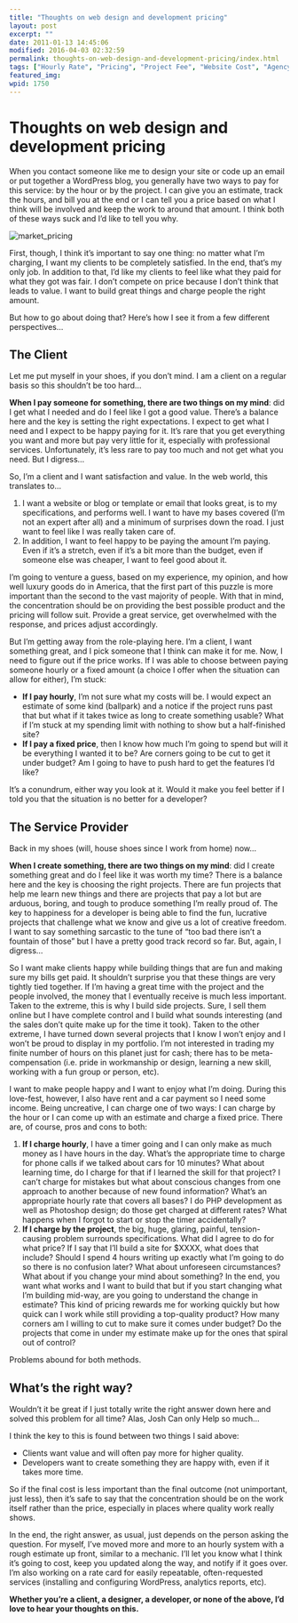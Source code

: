 ```yaml
---
title: "Thoughts on web design and development pricing"
layout: post
excerpt: ""
date: 2011-01-13 14:45:06
modified: 2016-04-03 02:32:59
permalink: thoughts-on-web-design-and-development-pricing/index.html
tags: ["Hourly Rate", "Pricing", "Project Fee", "Website Cost", "Agency Process", "Design", "Development"]
featured_img:
wpid: 1750
---
```


# Thoughts on web design and development pricing

When you contact someone like me to design your site or code up an email or put together a WordPress blog, you generally have two ways to pay for this service: by the hour or by the project. I can give you an estimate, track the hours, and bill you at the end or I can tell you a price based on what I think will be involved and keep the work to around that amount. I think both of these ways suck and I’d like to tell you why.

![market_pricing](/_images/2011/01/market_pricing.jpg)

First, though, I think it’s important to say one thing: no matter what I’m charging, I want my clients to be completely satisfied. In the end, that’s my only job. In addition to that, I’d like my clients to feel like what they paid for what they got was fair. I don’t compete on price because I don’t think that leads to value. I want to build great things and charge people the right amount.

But how to go about doing that? Here’s how I see it from a few different perspectives…

The Client
----------

Let me put myself in your shoes, if you don’t mind. I am a client on a regular basis so this shouldn’t be too hard…

**When I pay someone for something, there are two things on my mind**: did I get what I needed and do I feel like I got a good value. There’s a balance here and the key is setting the right expectations. I expect to get what I need and I expect to be happy paying for it. It’s rare that you get everything you want and more but pay very little for it, especially with professional services. Unfortunately, it’s less rare to pay too much and not get what you need. But I digress…

So, I’m a client and I want satisfaction and value. In the web world, this translates to…

1. I want a website or blog or template or email that looks great, is to my specifications, and performs well. I want to have my bases covered (I’m not an expert after all) and a minimum of surprises down the road. I just want to feel like I was really taken care of.
2. In addition, I want to feel happy to be paying the amount I’m paying. Even if it’s a stretch, even if it’s a bit more than the budget, even if someone else was cheaper, I want to feel good about it.

I’m going to venture a guess, based on my experience, my opinion, and how well luxury goods do in America, that the first part of this puzzle is more important than the second to the vast majority of people. With that in mind, the concentration should be on providing the best possible product and the pricing will follow suit. Provide a great service, get overwhelmed with the response, and prices adjust accordingly.

But I’m getting away from the role-playing here. I’m a client, I want something great, and I pick someone that I think can make it for me. Now, I need to figure out if the price works. If I was able to choose between paying someone hourly or a fixed amount (a choice I offer when the situation can allow for either), I’m stuck:

- **If I pay hourly**, I’m not sure what my costs will be. I would expect an estimate of some kind (ballpark) and a notice if the project runs past that but what if it takes twice as long to create something usable? What if I’m stuck at my spending limit with nothing to show but a half-finished site?
- **If I pay a fixed price**, then I know how much I’m going to spend but will it be everything I wanted it to be? Are corners going to be cut to get it under budget? Am I going to have to push hard to get the features I’d like?

It’s a conundrum, either way you look at it. Would it make you feel better if I told you that the situation is no better for a developer?

The Service Provider
--------------------

Back in my shoes (will, house shoes since I work from home) now…

**When I create something, there are two things on my mind**: did I create something great and do I feel like it was worth my time? There is a balance here and the key is choosing the right projects. There are fun projects that help me learn new things and there are projects that pay a lot but are arduous, boring, and tough to produce something I’m really proud of. The key to happiness for a developer is being able to find the fun, lucrative projects that challenge what we know and give us a lot of creative freedom. I want to say something sarcastic to the tune of “too bad there isn’t a fountain of those” but I have a pretty good track record so far. But, again, I digress…

So I want make clients happy while building things that are fun and making sure my bills get paid. It shouldn’t surprise you that these things are very tightly tied together. If I’m having a great time with the project and the people involved, the money that I eventually receive is much less important. Taken to the extreme, this is why I build side projects. Sure, I sell them online but I have complete control and I build what sounds interesting (and the sales don’t quite make up for the time it took). Taken to the other extreme, I have turned down several projects that I know I won’t enjoy and I won’t be proud to display in my portfolio. I’m not interested in trading my finite number of hours on this planet just for cash; there has to be meta-compensation (i.e. pride in workmanship or design, learning a new skill, working with a fun group or person, etc).

I want to make people happy and I want to enjoy what I’m doing. During this love-fest, however, I also have rent and a car payment so I need some income. Being uncreative, I can charge one of two ways: I can charge by the hour or I can come up with an estimate and charge a fixed price. There are, of course, pros and cons to both:

1. **If I charge hourly**, I have a timer going and I can only make as much money as I have hours in the day. What’s the appropriate time to charge for phone calls if we talked about cars for 10 minutes? What about learning time, do I charge for that if I learned the skill for that project? I can’t charge for mistakes but what about conscious changes from one approach to another because of new found information? What’s an appropriate hourly rate that covers all bases? I do PHP development as well as Photoshop design; do those get charged at different rates? What happens when I forgot to start or stop the timer accidentally?
2. **If I charge by the project**, the big, huge, glaring, painful, tension-causing problem surrounds specifications. What did I agree to do for what price? If I say that I’ll build a site for $XXXX, what does that include? Should I spend 4 hours writing up exactly what I’m going to do so there is no confusion later? What about unforeseen circumstances? What about if you change your mind about something? In the end, you want what works and I want to build that but if you start changing what I’m building mid-way, are you going to understand the change in estimate? This kind of pricing rewards me for working quickly but how quick can I work while still providing a top-quality product? How many corners am I willing to cut to make sure it comes under budget? Do the projects that come in under my estimate make up for the ones that spiral out of control?

Problems abound for both methods.

What’s the right way?
---------------------

Wouldn’t it be great if I just totally write the right answer down here and solved this problem for all time? Alas, Josh Can only Help so much…

I think the key to this is found between two things I said above:

- Clients want value and will often pay more for higher quality.
- Developers want to create something they are happy with, even if it takes more time.

So if the final cost is less important than the final outcome (not unimportant, just less), then it’s safe to say that the concentration should be on the work itself rather than the price, especially in places where quality work really shows.

In the end, the right answer, as usual, just depends on the person asking the question. For myself, I’ve moved more and more to an hourly system with a rough estimate up front, similar to a mechanic. I’ll let you know what I think it’s going to cost, keep you updated along the way, and notify if it goes over. I’m also working on a rate card for easily repeatable, often-requested services (installing and configuring WordPress, analytics reports, etc).

**Whether you’re a client, a designer, a developer, or none of the above, I’d love to hear your thoughts on this.**
